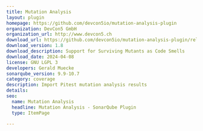 ```yaml
---
title: Mutation Analysis
layout: plugin
homepage: https://github.com/devcon5io/mutation-analysis-plugin
organization: DevCon5 GmbH
organization_url: http://www.devcon5.ch
download_url: https://github.com/devcon5io/mutation-analysis-plugin/releases/download/v1.8/mutation-analysis-plugin-1.8.jar
download_version: 1.8
download_description: Support for Surviving Mutants as Code Smells
download_date: 2024-04-08
license: GNU LGPL 3
developers: Gerald Muecke
sonarqube_version: 9.9-10.7
category: coverage
description: Import Pitest mutation analysis results
details: 
seo:
  name: Mutation Analysis
  headline: Mutation Analysis - SonarQube Plugin
  type: ItemPage

---
```

